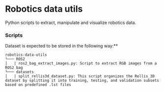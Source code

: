 # Robotics data utils
Python scripts to extract, manipulate and visualize robotics data.

### Scripts
Dataset is expected to be stored in the following way:**

```
robotics-data-utils
└─── ROS2
│   | ros2_bag_extract_images.py: Script to extract RGB images from a ROS2 bag
└─── datasets
│   | split_rellis3d_dataset.py: This script organizes the Rellis_3D dataset by splitting it into training, testing, and validation subsets based on predefined .lst files
```
